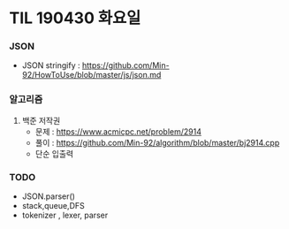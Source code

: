 # TIL 190430 화요일

### JSON

- JSON stringify : <https://github.com/Min-92/HowToUse/blob/master/js/json.md>



### 알고리즘

1. 백준 저작권
   - 문제 : <https://www.acmicpc.net/problem/2914>
   - 풀이 : <https://github.com/Min-92/algorithm/blob/master/bj2914.cpp>
   - 단순 입출력
   
   

### TODO

- JSON.parser()
- stack,queue,DFS
- tokenizer , lexer, parser